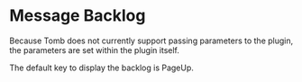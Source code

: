 # Message Backlog

Because Tomb does not currently support passing parameters to the plugin, the parameters are set within the plugin itself.

The default key to display the backlog is PageUp.